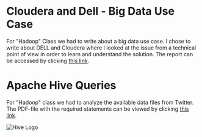 # Cloudera and Dell - Big Data Use Case
For "Hadoop" Class we had to write about a big data use case. I chose to write about DELL and Cloudera where I looked at the issue from a technical point of view in order to learn and understand the solution. The report can be accessed by clicking [this link](https://github.com/Jonashellevang/IE_MBD_2020/blob/master/Hadoop/Cloudera%20and%20Dell%20-%20Big%20Data%20Use%20Case.pdf).

# Apache Hive Queries
For "Hadoop" class we had to analyze the available data files from Twitter. The PDF-file with the required statements can be viewed by clicking [this link](https://github.com/Jonashellevang/IE_MBD_2020/blob/master/Hadoop/Apache%20Hive%20Queries.pdf).

![Hive Logo](https://encrypted-tbn0.gstatic.com/images?q=tbn%3AANd9GcQDtxNMmsso_qDtSsZBNA0klZVvQ452YS9Scg&usqp=CAU)
